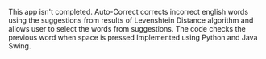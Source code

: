 This app isn't completed.
Auto-Correct corrects incorrect english words using the suggestions from results of Levenshtein Distance algorithm and allows user to select the words from suggestions.
The code checks the previous word when space is pressed
Implemented using Python and Java Swing.
